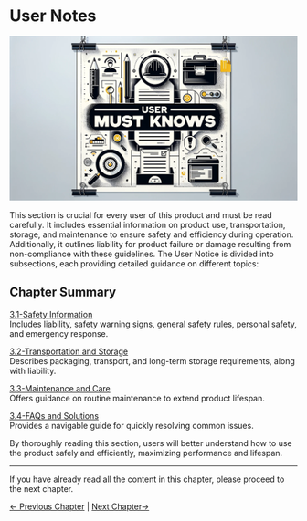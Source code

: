 # User Notes

<img src="../../resources/2-BasicSettings/3.UserNotice/xuzhi.png" alt="img-1" width="800" height=“auto” /> <br>

This section is crucial for every user of this product and must be read carefully. It includes essential information on product use, transportation, storage, and maintenance to ensure safety and efficiency during operation. Additionally, it outlines liability for product failure or damage resulting from non-compliance with these guidelines. The User Notice is divided into subsections, each providing detailed guidance on different topics:

## Chapter Summary
[3.1-Safety Information](3.1-SafetyInstruction.md)    
    Includes liability, safety warning signs, general safety rules, personal safety, and emergency response.

[3.2-Transportation and Storage](3.2-TransportandStorage.md)    
    Describes packaging, transport, and long-term storage requirements, along with liability.

[3.3-Maintenance and Care](3.3-MaintenanceandCare.md)  
    Offers guidance on routine maintenance to extend product lifespan.

[3.4-FAQs and Solutions](3.4-FAQs.md)    
    Provides a navigable guide for quickly resolving common issues.

By thoroughly reading this section, users will better understand how to use the product safely and efficiently, maximizing performance and lifespan.

----

If you have already read all the content in this chapter, please proceed to the next chapter.   <br>

[← Previous Chapter](../../1-ProductInformation/2.ProductParameter/2-ProductParameters.md) | [Next Chapter→](../3.UserNotice/3.1-SafetyInstruction.md)
